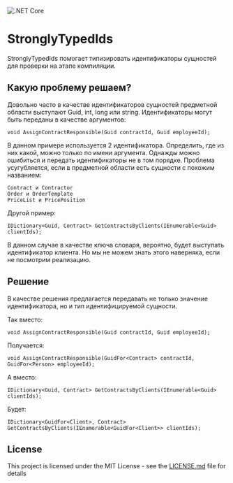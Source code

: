 ![.NET Core](https://github.com/YuryBaranikhin/StronglyTypedIds/workflows/.NET%20Core/badge.svg)

# StronglyTypedIds

StronglyTypedIds помогает типизировать идентификаторы сущностей для проверки на этапе компиляции.

## Какую проблему решаем?

Довольно часто в качестве идентификаторов сущностей предметной области выступают Guid, int, long или string.
Идентификаторы могут быть переданы в качестве аргументов:

```
void AssignContractResponsible(Guid contractId, Guid employeeId);
```

В данном примере используется 2 идентификатора. Определить, где из них какой, можно только по имени аргумента. Однажды
можно ошибиться и передать идентификаторы не в том порядке. Проблема усугубляется, если в предметной области есть
сущности с похожим названием:

```
Contract и Contractor
Order и OrderTemplate
PriceList и PricePosition
```

Другой пример:

```
IDictionary<Guid, Contract> GetContractsByClients(IEnumerable<Guid> clientIds);
```

В данном случае в качестве ключа словаря, вероятно, будет выступать идентификатор клиента. Но мы не можем знать этого
наверняка, если не посмотрим реализацию.

## Решение

В качестве решения предлагается передавать не только значение идентификатора, но и тип идентифицируемой сущности.

Так вместо:

```
void AssignContractResponsible(Guid contractId, Guid employeeId);
```

Получается:

```
void AssignContractResponsible(GuidFor<Contract> contractId, GuidFor<Person> employeeId);
```

А вместо:

```
IDictionary<Guid, Contract> GetContractsByClients(IEnumerable<Guid> clientIds);
```

Будет:

```
IDictionary<GuidFor<Client>, Contract> GetContractsByClients(IEnumerable<GuidFor<Client>> clientIds);
```

## License

This project is licensed under the MIT License - see the [LICENSE.md](LICENSE.md) file for details
